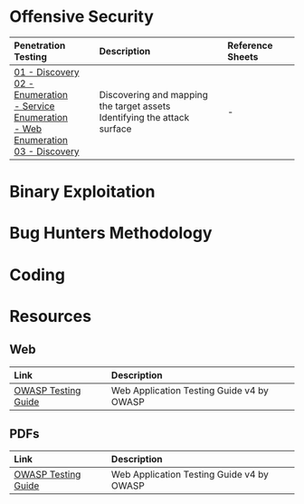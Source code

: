 <!-- TITLE: Home -->
<!-- SUBTITLE: A quick summary of Home -->

# Offensive Security
| Penetration Testing | Description | Reference Sheets |
| :--- | :--- | :---|
| [01 - Discovery](01-discovery/discovery) <br> [02 - Enumeration](#) <br> [ - Service Enumeration](02-enumeration/service-enumeration) <br> [ - Web Enumeration](02-enumeration/web-enumeration) <br> [03 - Discovery](01-discovery/discovery) | Discovering and mapping the target assets <br> Identifying the attack surface <br>  | - |

# Binary Exploitation
# Bug Hunters Methodology
# Coding
# Resources
## Web
| Link | Description |
| :--- | :--- |
| [OWASP Testing Guide](#) | Web Application Testing Guide v4 by OWASP |

## PDFs
| Link | Description |
| :--- | :--- |
| [OWASP Testing Guide](#) | Web Application Testing Guide v4 by OWASP |

